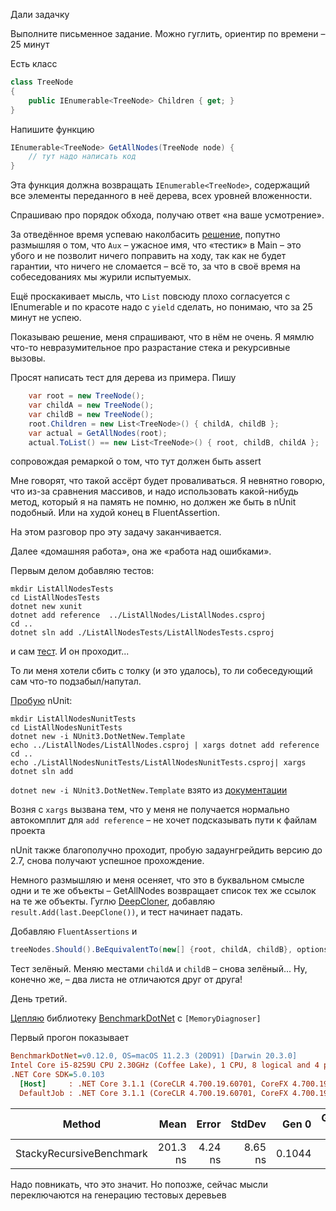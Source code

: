 Дали задачку 

Выполните письменное задание. Можно гуглить, ориентир по времени – 25 минут

Есть класс
```csharp
class TreeNode
{
    public IEnumerable<TreeNode> Children { get; }
}
```

Напишите функцию

```csharp
IEnumerable<TreeNode> GetAllNodes(TreeNode node) {
    // тут надо написать код
}
```

Эта функция должна возвращать `IEnumerable<TreeNode>`, содержащий все элементы переданного в неё дерева, всех уровней вложенности.

Спрашиваю про порядок обхода, получаю ответ «на ваше усмотрение».

За отведённое время успеваю наколбасить [решение](https://github.com/askazakov/job-interview-1/commit/b21c931d0e404a36ff660516442dbd8baf2ccd5e), попутно размышляя о том, что `Aux` – ужасное имя, что «тестик» в Main – это убого и не позволит ничего поправить на ходу, так как не будет гарантии, что ничего не сломается – всё то, за что в своё время на собеседованиях мы журили испытуемых.

Ещё проскакивает мысль, что `List` повсюду плохо согласуется с IEnumerable и по красоте надо с `yield` сделать, но понимаю, что за 25 минут не успею.

Показываю решение, меня спрашивают, что в нём не очень. Я мямлю что-то невразумительное про разрастание стека и рекурсивные вызовы.

Просят написать тест для дерева из примера. Пишу 
```csharp
    var root = new TreeNode();
    var childA = new TreeNode();
    var childB = new TreeNode();
    root.Children = new List<TreeNode>() { childA, childB };
    var actual = GetAllNodes(root);
    actual.ToList() == new List<TreeNode>() { root, childB, childA };
```
сопровождая ремаркой о том, что тут должен быть assert

Мне говорят, что такой ассёрт будет проваливаться.
Я невнятно говорю, что из-за сравнения массивов, и надо использовать какой-нибудь метод, который я на память не помню, но должен же быть в nUnit подобный. Или на худой конец в FluentAssertion.

На этом разговор про эту задачу заканчивается.

Далее «домашняя работа», она же «работа над ошибками».

Первым делом добавляю тестов:
```
mkdir ListAllNodesTests
cd ListAllNodesTests 
dotnet new xunit
dotnet add reference  ../ListAllNodes/ListAllNodes.csproj
cd ..
dotnet sln add ./ListAllNodesTests/ListAllNodesTests.csproj
```
и сам [тест](https://github.com/askazakov/job-interview-1/commit/5b424cfc0d9aec5536479c5daf17b27673631b9b). И он проходит...

То ли меня хотели сбить с толку (и это удалось), то ли собеседующий сам что-то подзабыл/напутал.

[Пробую](https://github.com/askazakov/job-interview-1/commit/68dc9a84f1dab62b858791d52abd26bb1bc1e9b7) nUnit:
```
mkdir ListAllNodesNunitTests
cd ListAllNodesNunitTests
dotnet new -i NUnit3.DotNetNew.Template
echo ../ListAllNodes/ListAllNodes.csproj | xargs dotnet add reference
cd ..
echo ./ListAllNodesNunitTests/ListAllNodesNunitTests.csproj| xargs dotnet sln add
```

`dotnet new -i NUnit3.DotNetNew.Template` взято из [документации](https://docs.nunit.org/articles/nunit/getting-started/dotnet-core-and-dotnet-standard.html#install-the-nunit-project-template)

Возня с `xargs` вызвана тем, что у меня не получается нормально автокомплит для 
`add reference` – не хочет подсказывать пути к файлам проекта

nUnit также благополучно проходит, пробую задаунгрейдить версию до 2.7,
снова получают успешное прохождение.

Немного размышляю и меня осеняет, что это в буквальном смысле одни и те же объекты –
GetAllNodes возвращает список тех же ссылок на те же объекты.
Гуглю [DeepCloner](https://www.nuget.org/packages/DeepCloner/), добавляю `result.Add(last.DeepClone())`,
и тест начинает падать.

Добавляю `FluentAssertions` и
```c#
treeNodes.Should().BeEquivalentTo(new[] {root, childA, childB}, options => options.WithStrictOrdering());
```
Тест зелёный. Меняю местами `childA` и `childB` – снова зелёный...
Ну, конечно же, – два листа не отличаются друг от друга!


День третий.
 
[Цепляю](https://github.com/askazakov/job-interview-1/commit/4a8ae265793f9ecbc640ef4d3a62a98e2cb4dd1e) библиотеку
[BenchmarkDotNet](https://benchmarkdotnet.org/) с `[MemoryDiagnoser]`

Первый прогон показывает

``` ini
BenchmarkDotNet=v0.12.0, OS=macOS 11.2.3 (20D91) [Darwin 20.3.0]
Intel Core i5-8259U CPU 2.30GHz (Coffee Lake), 1 CPU, 8 logical and 4 physical cores
.NET Core SDK=5.0.103
  [Host]     : .NET Core 3.1.1 (CoreCLR 4.700.19.60701, CoreFX 4.700.19.60801), X64 RyuJIT
  DefaultJob : .NET Core 3.1.1 (CoreCLR 4.700.19.60701, CoreFX 4.700.19.60801), X64 RyuJIT
```
|                   Method |     Mean |   Error |  StdDev |  Gen 0 | Gen 1 | Gen 2 | Allocated |
|------------------------- |---------:|--------:|--------:|-------:|------:|------:|----------:|
| StackyRecursiveBenchmark | 201.3 ns | 4.24 ns | 8.65 ns | 0.1044 |     - |     - |     328 B |

Надо повникать, что это значит. Но попозже, сейчас мысли переключаются на генерацию тестовых деревьев